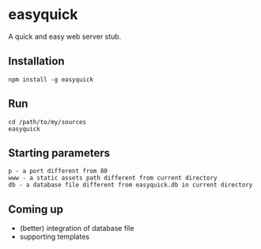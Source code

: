 easyquick
==============

A quick and easy web server stub.

Installation
------------------

	npm install -g easyquick
	
Run
------------------

	cd /path/to/my/sources
	easyquick

Starting parameters
------------------

	p - a port different from 80
	www - a static assets path different from current directory
	db - a database file different from easyquick.db in current directory

Coming up
------------------

- (better) integration of database file
- supporting templates
